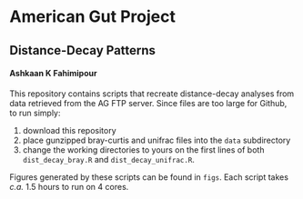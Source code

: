 # American Gut Project
## Distance-Decay Patterns
#### Ashkaan K Fahimipour

This repository contains scripts that recreate distance-decay analyses from data retrieved from the AG FTP server. Since files are too large for Github, to run simply:

1. download this repository
2. place gunzipped bray-curtis and unifrac files into the `data` subdirectory 
3. change the working directories to yours on the first lines of both `dist_decay_bray.R` and `dist_decay_unifrac.R`.

Figures generated by these scripts can be found in `figs`. Each script takes _c.a._ 1.5 hours to run on 4 cores.